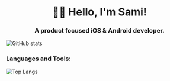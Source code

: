 <h1 align="center">👋🏻 Hello, I'm Sami!</h1>
<h3 align="center">A product focused iOS & Android developer.</h3>

![GitHub stats](https://github-readme-stats.vercel.app/api?username=seljabali&show_icons=true&theme=tokyonight)

<h3 align="left">Languages and Tools:</h3>

![Top Langs](https://github-readme-stats.vercel.app/api/top-langs/?username=seljabali&layout=compact&hide=html,makefile,php,shell,ruby,hack&theme=tokyonight)
